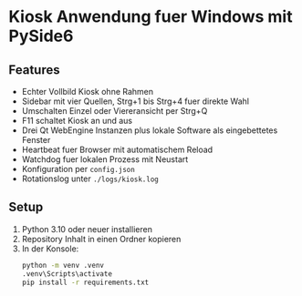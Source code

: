 # Kiosk Anwendung fuer Windows mit PySide6

## Features
- Echter Vollbild Kiosk ohne Rahmen
- Sidebar mit vier Quellen, Strg+1 bis Strg+4 fuer direkte Wahl
- Umschalten Einzel oder Viereransicht per Strg+Q
- F11 schaltet Kiosk an und aus
- Drei Qt WebEngine Instanzen plus lokale Software als eingebettetes Fenster
- Heartbeat fuer Browser mit automatischem Reload
- Watchdog fuer lokalen Prozess mit Neustart
- Konfiguration per `config.json`
- Rotationslog unter `./logs/kiosk.log`

## Setup
1. Python 3.10 oder neuer installieren
2. Repository Inhalt in einen Ordner kopieren
3. In der Konsole:
   ```bash
   python -m venv .venv
   .venv\Scripts\activate
   pip install -r requirements.txt
